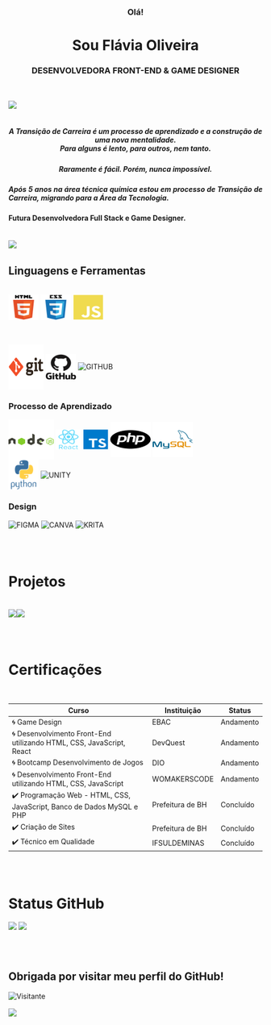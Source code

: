 
  <h3 align="center">Olá!</h3>
<h1 align="center">Sou Flávia Oliveira</h1>
<h3 align="center"> DESENVOLVEDORA FRONT-END & GAME DESIGNER</h3>
<br>

<a href="https://flaviacoliv.github.io/PortfolioByFlavia/" target="_blank"><img align="center" src="https://user-images.githubusercontent.com/112573582/220430420-fe3f1d05-23ad-4d10-bf36-177dc044d6c4.jpeg"></a>
<br><br>

<h5 align="center">
  A Transição de Carreira é um processo de aprendizado e a construção de uma nova mentalidade. <br>Para alguns é lento, para outros, nem tanto. 
</h5>

<h5 align="center"> 
  Raramente é fácil. Porém, nunca impossível.
</h5>

<h5 align="justify"> Após 5 anos na área técnica química estou em processo de Transição de Carreira, migrando para a Área da Tecnologia. </h5>
<h4>Futura Desenvolvedora Full Stack e Game Designer. </h4>
<br>
<a href="https://www.linkedin.com/in/flavia-oliveira-dev/" target="_blank"><img src="https://img.shields.io/badge/-LinkedIn-%230077B5?style=for-the-badge&logo=linkedin&logoColor=white" target="_blank"></a>


  
</body>


## Linguagens e Ferramentas
<div style="display: inline_block">
  <br>
    
  <img align="center" alt="HTML" height="50" width="60" src="https://raw.githubusercontent.com/devicons/devicon/master/icons/html5/html5-original-wordmark.svg">
  <img align="center" alt="CSS" height="50" width="60" src="https://raw.githubusercontent.com/devicons/devicon/master/icons/css3/css3-original-wordmark.svg">
  
  <img align="center" alt="Js" height="50" width="60" src="https://raw.githubusercontent.com/devicons/devicon/master/icons/javascript/javascript-plain.svg">

  <br><br>
  <img align="center" alt="GIT" height="90" width="70" src="https://raw.githubusercontent.com/devicons/devicon/master/icons/git/git-original-wordmark.svg">
  <img align="center" alt="GITHUB" height="50" width="60" src="https://raw.githubusercontent.com/devicons/devicon/master/icons/github/github-original-wordmark.svg">
  <img align="center" alt="GITHUB" height="50" width="60" src="https://user-images.githubusercontent.com/112573582/222976643-dc4d42d5-13df-4466-846c-19cc0de38170.svg">
  
  
  
  ### Processo de Aprendizado
  
  <img align="center" alt="NODEJS" height="80" width="90" src="https://raw.githubusercontent.com/devicons/devicon/master/icons/nodejs/nodejs-original-wordmark.svg">
  <img align="center" alt="REACT" height="40" width="50" src="https://raw.githubusercontent.com/devicons/devicon/master/icons/react/react-original-wordmark.svg">
  <img align="center" alt="TYPESCRIPT" height="40" width="50" src="https://raw.githubusercontent.com/devicons/devicon/master/icons/typescript/typescript-original.svg">
  <img align="center" alt="PHP" height="70" width="80" src="https://raw.githubusercontent.com/devicons/devicon/master/icons/php/php-plain.svg">
  <img align="center" alt="MYSQL" height="70" width="80" src="https://raw.githubusercontent.com/devicons/devicon/master/icons/mysql/mysql-original-wordmark.svg">
  
  <br>
    <img align="center" alt="PYTHON" height="60" width="60" src="https://raw.githubusercontent.com/devicons/devicon/master/icons/python/python-original-wordmark.svg">
  
  <img align="center" alt="UNITY" height="90" width="90" src="https://cdn.jsdelivr.net/gh/devicons/devicon/icons/unity/unity-original-wordmark.svg" />
  <br>
  
  ### Design
  <img align="center" alt="FIGMA" height="40" width="50" src="https://cdn.jsdelivr.net/gh/devicons/devicon/icons/figma/figma-original.svg">
  <img align="center" alt="CANVA" height="40" width="50" src="https://cdn.jsdelivr.net/gh/devicons/devicon/icons/canva/canva-original.svg">
 <img align="center" alt="KRITA" height="40" src="https://encrypted-tbn0.gstatic.com/images?q=tbn:ANd9GcTRI4VCJgJbHW6TRXNUVi7-QdnoheNxHhx-9dI_fv_tVbOidnrmMggNfoSyrQVQT8eeXyM&usqp=CAU">
 
<br><br>
</div>

# Projetos

<br>
<a href="https://github.com/FlaviaColiv/MulherImportanteTec" target="_blank"><img height="75em" align="center" src="https://github.com/FlaviaColiv/FlaviaColiv/assets/112573582/3d89bd0d-f96c-4aac-90cd-14660a16b4cd</a>

<a href="https://flaviacoliv.github.io/Projeto-Mario-BROS--DEVQUEST/" target="_blank"><img height="75em" align="center" src="https://user-images.githubusercontent.com/112573582/220513101-bbee8805-16e4-473f-bb73-d93af85d639e.png"></a>

<br><br>


# Certificações

<br>

| Curso | Instituição | Status |
|-------|-------------|-----------|
|🌀 Game Design | EBAC | Andamento |
|🌀 Desenvolvimento Front-End utilizando HTML, CSS, JavaScript, React | DevQuest | Andamento |
|🌀 Bootcamp Desenvolvimento de Jogos | DIO | Andamento |
|🌀 Desenvolvimento Front-End utilizando HTML, CSS, JavaScript | WOMAKERSCODE | Andamento |
|✔️ Programação Web - HTML, CSS, JavaScript, Banco de Dados MySQL e PHP | Prefeitura de BH | Concluído | 
|✔️ Criação de Sites | Prefeitura de BH | Concluído |
|✔️ Técnico em Qualidade | IFSULDEMINAS | Concluído |

<br><br>

 # Status GitHub
<div>
  <a href="https://github.com/FlaviaColiv">
  <img height="150em" src="https://github-readme-stats.vercel.app/api?username=FlaviaColiv&show_icons=true&theme=transparent"/></a>
  <a href="https://github-readme-stats.vercel.app/api/top-langs/?username=FlaviaColiv&layout=compact&langs_count=6&theme=transparent" target="_blank"><img height="150em" src="https://github-readme-stats.vercel.app/api/top-langs/?username=FlaviaColiv&layout=compact&langs_count=6&theme=transparent"/></a>  
</div>

<br><br>

## Obrigada por visitar meu perfil do GitHub!
  
  <!--
<div background-color:"white" >

<br>
  
  ![Snake animation](https://github.com/FlaviaColiv/FlaviaColiv/blob/output/github-contribution-grid-snake.svg)

<br>

</div>
-->

<div>
 
 ![Visitante](https://visitor-badge.laobi.icu/badge?page_id=FlaviaColiv.id)

</div>

<a href="https://flaviacoliv.github.io/PortfolioByFlavia" target="_blank"><img align="center" src="https://user-images.githubusercontent.com/112573582/220762560-f8088888-c788-4615-8774-fdab3438fe8d.gif"></a>
